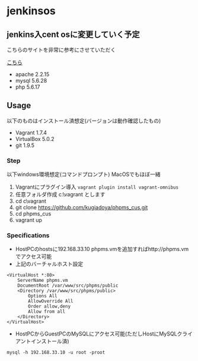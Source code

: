 # jenkinsos

## jenkins入cent osに変更していく予定

こちらのサイトを非常に参考にさせていただく

[こちら](http://shusatoo.net/infra/chef/vagrant-chef-solo-php-mysql-development-environment/)

* apache 2.2.15
* mysql 5.6.28
* php 5.6.17

## Usage

以下のものはインストール済想定(バージョンは動作確認したもの)

* Vagrant 1.7.4
* VirtualBox 5.0.2
* git 1.9.5

### Step

以下windows環境想定(コマンドプロンプト) MacOSでもほぼ一緒

1. Vagrantにプラグイン導入 `vagrant plugin install vagrant-omnibus`
1. 任意フォルダ作成 c:\vagrant とします
1. cd c\vagrant
1. git clone https://github.com/kugiadoya/phpms_cus.git
1. cd phpms_cus
1. vagrant up

### Specifications

* HostPCのhostsに192.168.33.10 phpms.vmを追加すればhttp://phpms.vmでアクセス可能
* 上記のバーチャルホスト設定

```
<VirtualHost *:80>
    ServerName phpms.vm
    DocumentRoot /var/www/src/phpms/public
    <Directory /var/www/src/phpms/public>
        Options All
        AllowOverride All
        Order allow,deny
        Allow from all
    </Directory>
</VirtualHost>
```

* HostPCからGuestPCのMySQLにアクセス可能(ただしHostにMySQLクライアントインストール済)

```
mysql -h 192.168.33.10 -u root -proot
```

